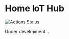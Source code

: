 # Home IoT Hub

[![Actions Status](https://github.com/Chylynsky/home-iot-hub/workflows/Build/badge.svg)](https://github.com/Chylynsky/home-iot-hub/actions)

Under development...